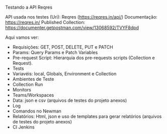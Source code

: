 Testando a API Reqres

API usada nos testes (Uri): Reqres (https://reqres.in/api/) 
Documentação: https://reqres.in/
Published Collection: https://documenter.getpostman.com/view/13068592/TVYF8dpd

Aqui vamos ver:

* Requisições: GET, POST, DELETE, PUT e PATCH
* Params: Query Params e Patch Variables
* Pre-request Script: Hierarquia dos pre-requests scripts (Collection e Request).
* Tests
* Variavéis: local, Globals, Environment e Collection
* Ambientes de Teste
* Collection Run
* Monitors
* Teams/Workspaces
* Data: json e csv (arquivos de testes do projeto anexos)
* Log
* Comandos no Newman
* Relatórios: Html, json e uso de templates para gerar relatórios (arquivos de testes do projeto anexos)
* CI Jenkins
